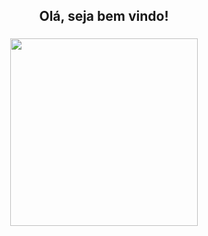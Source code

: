 <h2 align="center"> Olá, seja bem vindo! </h2>

###

<div align="center">
  <img height="300" src="https://media1.tenor.com/m/2QKqEPpxYXgAAAAC/lain-serial-experiments-lain.gif"  />
</div>

###

